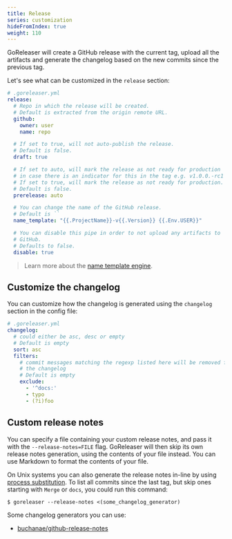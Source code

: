 ```yaml
---
title: Release
series: customization
hideFromIndex: true
weight: 110
---
```


GoReleaser will create a GitHub release with the current tag, upload all
the artifacts and generate the changelog based on the new commits since the
previous tag.

Let's see what can be customized in the `release` section:

```yml
# .goreleaser.yml
release:
  # Repo in which the release will be created.
  # Default is extracted from the origin remote URL.
  github:
    owner: user
    name: repo

  # If set to true, will not auto-publish the release.
  # Default is false.
  draft: true

  # If set to auto, will mark the release as not ready for production
  # in case there is an indicator for this in the tag e.g. v1.0.0.-rc1
  # If set to true, will mark the release as not ready for production.
  # Default is false.
  prerelease: auto

  # You can change the name of the GitHub release.
  # Default is ``
  name_template: "{{.ProjectName}}-v{{.Version}} {{.Env.USER}}"

  # You can disable this pipe in order to not upload any artifacts to
  # GitHub.
  # Defaults to false.
  disable: true
```

> Learn more about the [name template engine](/templates).

## Customize the changelog

You can customize how the changelog is generated using the
`changelog` section in the config file:

```yaml
# .goreleaser.yml
changelog:
  # could either be asc, desc or empty
  # Default is empty
  sort: asc
  filters:
    # commit messages matching the regexp listed here will be removed from
    # the changelog
    # Default is empty
    exclude:
      - '^docs:'
      - typo
      - (?i)foo
```

## Custom release notes

You can specify a file containing your custom release notes, and
pass it with the `--release-notes=FILE` flag.
GoReleaser will then skip its own release notes generation,
using the contents of your file instead.
You can use Markdown to format the contents of your file.

On Unix systems you can also generate the release notes in-line by using
[process substitution](https://en.wikipedia.org/wiki/Process_substitution).
To list all commits since the last tag, but skip ones starting with `Merge` or
`docs`, you could run this command:

```console
$ goreleaser --release-notes <(some_changelog_generator)
```

Some changelog generators you can use:

- [buchanae/github-release-notes](https://github.com/buchanae/github-release-notes)
